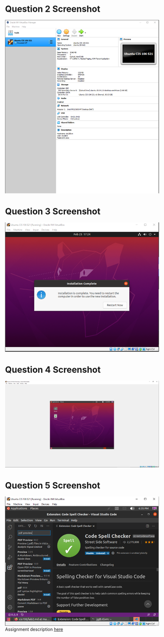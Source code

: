 # Question 2 Screenshot
![Question 2 Answer](../images/Picture1.PNG)
# Question 3 Screenshot
![Question 3 Answer](../images/Picture2.PNG)
# Question 4 Screenshot
![Question 4 Answer](../images/Picture3.PNG)
# Question 5 Screenshot
![Question 5 Answer](../images/Picture4.PNG)
Assignment description [here](https://raw.githubusercontent.com/ra559/cis106/main/labs/lab2.md)
